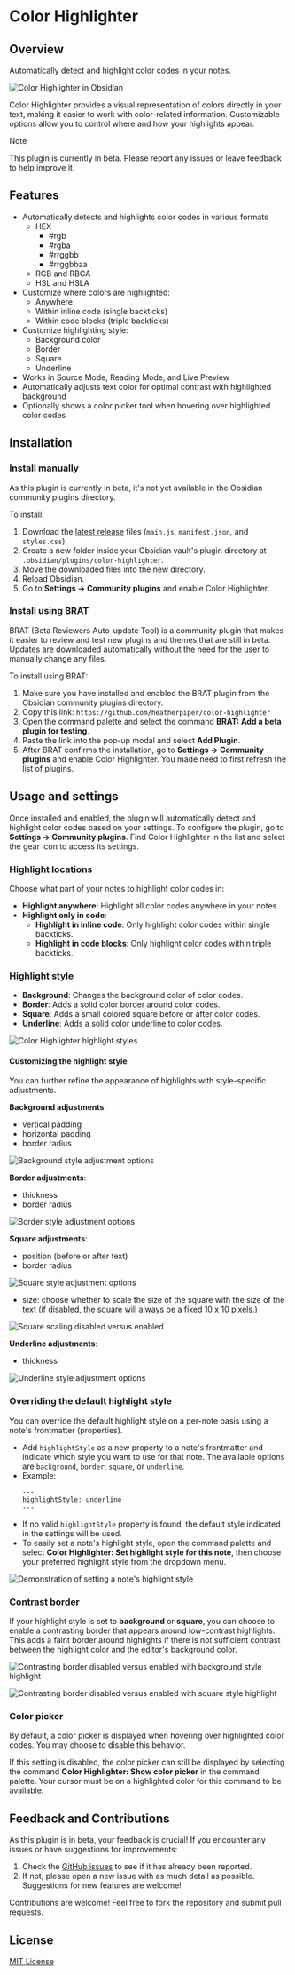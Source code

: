 # Color Highlighter

## Overview

Automatically detect and highlight color codes in your notes.

![Color Highlighter in Obsidian](images/example.png)

Color Highlighter provides a visual representation of colors directly in your text, making it easier to work with color-related information. Customizable options allow you to control where and how your highlights appear.

> [!NOTE]
> This plugin is currently in beta. Please report any issues or leave feedback to help improve it.

## Features

- Automatically detects and highlights color codes in various formats
    - HEX
        - #rgb
        - #rgba
        - #rrggbb
        - #rrggbbaa 
    - RGB and RBGA
    - HSL and HSLA
- Customize where colors are highlighted:
    - Anywhere
    - Within inline code (single backticks)
    - Within code blocks (triple backticks)
- Customize highlighting style:
    - Background color
    - Border
    - Square
    - Underline
- Works in Source Mode, Reading Mode, and Live Preview
- Automatically adjusts text color for optimal contrast with highlighted background
- Optionally shows a color picker tool when hovering over highlighted color codes

## Installation

### Install manually

As this plugin is currently in beta, it's not yet available in the Obsidian community plugins directory. 

To install:

1. Download the [latest release](https://github.com/heatherpiper/color-highlighter/releases) files (`main.js`, `manifest.json`, and `styles.css`).
2. Create a new folder inside your Obsidian vault's plugin directory at `.obsidian/plugins/color-highlighter`.
3. Move the downloaded files into the new directory.
4. Reload Obsidian.
5. Go to **Settings → Community plugins** and enable Color Highlighter.

### Install using BRAT

BRAT (Beta Reviewers Auto-update Tool) is a community plugin that makes it easier to review and test new plugins and themes that are still in beta. Updates are downloaded automatically without the need for the user to manually change any files. 

To install using BRAT:

1. Make sure you have installed and enabled the BRAT plugin from the Obsidian community plugins directory.
2. Copy this link: `https://github.com/heatherpiper/color-highlighter`
3. Open the command palette and select the command **BRAT: Add a beta plugin for testing**.
4. Paste the link into the pop-up modal and select **Add Plugin**.
5. After BRAT confirms the installation, go to **Settings → Community plugins** and enable Color Highlighter. You made need to first refresh the list of plugins.

## Usage and settings

Once installed and enabled, the plugin will automatically detect and highlight color codes based on your settings. To configure the plugin, go to **Settings → Community plugins**. Find Color Highlighter in the list and select the gear icon to access its settings.

### Highlight locations

Choose what part of your notes to highlight color codes in:

   - **Highlight anywhere**: Highlight all color codes anywhere in your notes.
   - **Highlight only in code**:
       - **Highlight in inline code**: Only highlight color codes within single backticks.
       - **Highlight in code blocks**: Only highlight color codes within triple backticks.

### Highlight style

   - **Background**: Changes the background color of color codes.
   - **Border**: Adds a solid color border around color codes.
   - **Square**: Adds a small colored square before or after color codes.
   - **Underline**: Adds a solid color underline to color codes.

![Color Highlighter highlight styles](images/highlighting-styles.png)

#### Customizing the highlight style

You can further refine the appearance of highlights with style-specific adjustments.

**Background adjustments**: 
- vertical padding
- horizontal padding
- border radius

![Background style adjustment options](images/styles-background.png)

**Border adjustments**:
- thickness
- border radius

![Border style adjustment options](images/styles-border.png)

**Square adjustments**: 
- position (before or after text)
- border radius

![Square style adjustment options](images/styles-square.png)

- size: choose whether to scale the size of the square with the size of the text (if disabled, the square will always be a fixed 10 x 10 pixels.)

![Square scaling disabled versus enabled](images/square-scaling.png)

**Underline adjustments**: 
- thickness

![Underline style adjustment options](images/styles-underline.png)

### Overriding the default highlight style

You can override the default highlight style on a per-note basis using a note's frontmatter (properties).

- Add `highlightStyle` as a new property to a note's frontmatter and indicate which style you want to use for that note. The available options are `background`, `border`, `square`, or `underline`. 
- Example: 
    ```
    ---
    highlightStyle: underline
    ---
    ```
- If no valid `highlightStyle` property is found, the default style indicated in the settings will be used. 
- To easily set a note's highlight style, open the command palette and select **Color Highlighter: Set highlight style for this note**, then choose your preferred highlight style from the dropdown menu.

![Demonstration of setting a note's highlight style](images/highlightStyle-demo.gif)

### Contrast border

If your highlight style is set to **background** or **square**, you can choose to enable a contrasting border that appears around low-contrast highlights. This adds a faint border around highlights if there is not sufficient contrast between the highlight color and the editor's background color.

![Contrasting border disabled versus enabled with background style highlight](images/contrast-border-background.png)

![Contrasting border disabled versus enabled with square style highlight](images/contrast-border-square.png)

### Color picker

By default, a color picker is displayed when hovering over highlighted color codes. You may choose to disable this behavior. 

If this setting is disabled, the color picker can still be displayed by selecting the command **Color Highlighter: Show color picker** in the command palette. Your cursor must be on a highlighted color for this command to be available.

## Feedback and Contributions

As this plugin is in beta, your feedback is crucial! If you encounter any issues or have suggestions for improvements:

1. Check the [GitHub issues](https://github.com/heatherpiper/color-highlighter/issues) to see if it has already been reported.
2. If not, please open a new issue with as much detail as possible. Suggestions for new features are welcome!

Contributions are welcome! Feel free to fork the repository and submit pull requests.

## License

[MIT License](LICENSE)
